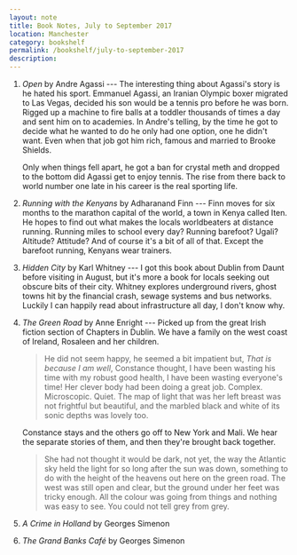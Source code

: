 ```yaml
---
layout: note
title: Book Notes, July to September 2017
location: Manchester
category: bookshelf
permalink: /bookshelf/july-to-september-2017
description:
---
```


1. _Open_ by Andre Agassi --- The interesting thing about Agassi's story is he
   hated his sport. Emmanuel Agassi, an Iranian Olympic boxer migrated to Las
   Vegas, decided his son would be a tennis pro before he was born. Rigged up a
   machine to fire balls at a toddler thousands of times a day and sent him on
   to academies. In Andre's telling, by the time he got to decide what he wanted
   to do he only had one option, one he didn't want. Even when that job got him
   rich, famous and married to Brooke Shields.

   Only when things fell apart, he got a ban for crystal meth and dropped to the
   bottom did Agassi get to enjoy tennis. The rise from there back to world
   number one late in his career is the real sporting life.

2. _Running with the Kenyans_ by Adharanand Finn --- Finn moves for six months
   to the marathon capital of the world, a town in Kenya called Iten. He
   hopes to find out what makes the locals worldbeaters at distance running.
   Running miles to school every day? Running barefoot? Ugali? Altitude?
   Attitude? And of course it's a bit of all of that. Except the barefoot
   running, Kenyans wear trainers.

3. _Hidden City_ by Karl Whitney --- I got this book about Dublin from Daunt
   before visiting in August, but it's more a book for locals seeking out
   obscure bits of their city. Whitney explores underground rivers, ghost towns
   hit by the financial crash, sewage systems and bus networks. Luckily I can
   happily read about infrastructure all day, I don't know why.

4. _The Green Road_ by Anne Enright --- Picked up from the great Irish fiction
   section of Chapters in Dublin. We have a family on the west coast of Ireland,
   Rosaleen and her children.

   > He did not seem happy, he seemed a bit impatient but, _That is because I am
   well_, Constance thought, I have been wasting his time with my robust good
   health, I have been wasting everyone's time! Her clever body had been doing a
   great job. Complex. Microscopic. Quiet. The map of light that was her left
   breast was not frightful but beautiful, and the marbled black and white of
   its sonic depths was lovely too.

   Constance stays and the others go off to New York and Mali. We hear the
   separate stories of them, and then they're brought back together.

   > She had not thought it would be dark, not yet, the way the Atlantic sky
   held the light for so long after the sun was down, something to do with the
   height of the heavens out here on the green road. The west was still open and
   clear, but the ground under her feet was tricky enough. All the colour was
   going from things and nothing was easy to see. You could not tell grey from
   grey.

5. _A Crime in Holland_ by Georges Simenon

6. _The Grand Banks Café_ by Georges Simenon
